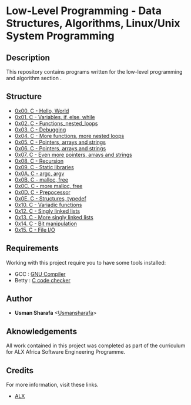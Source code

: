 # Low-Level Programming - Data Structures, Algorithms, Linux/Unix System Programming

## Description
This repository contains programs written for the low-level programming and
algorithm section .


## Structure


* [0x00. C - Hello, World](./0x00-hello_world)
* [0x01. C - Variables, if, else, while](./0x01-variables_if_else_while)
* [0x02. C - Functions_nested_loops](./0x02-functions_nested_loops)
* [0x03. C - Debugging](./0x03-debugging)
* [0x04. C - More functions, more nested loops](./0x04-more_functions_nested_loops)
* [0x05. C - Pointers, arrays and strings](./0x05-pointers_arrays_strings)
* [0x06. C - Pointers, arrays and strings](./0x06-pointers_arrays_strings)
* [0x07. C - Even more pointers, arrays and strings](./0x07-pointers_arrays_strings)
* [0x08. C - Recursion](./0x08-recursion)
* [0x09. C - Static libraries](./0x09-static_libraries)
* [0x0A. C - argc, argv](./0x0A-argc_argv)
* [0x0B. C - malloc, free](./0x0B-malloc_free)
* [0x0C. C - more malloc, free](./0x0C-more_malloc_free)
* [0x0D. C - Prepocessor](./0x0D-preprocessor)
* [0x0E. C - Structures, typedef](./0x0E-structures_typedef)
* [0x10. C - Variadic functions](./0x10-variadic_functions)
* [0x12. C - Singly linked lists](./0x12-singly_linked_lists)
* [0x13. C - More singly linked lists](./0x13-more_singly_linked_lists)
* [0x14. C - Bit manipulation](./0x14-bit_manipulation)
* [0x15. C - File I/O](./0x15-file_io)

## Requirements

Working with this project require you to have some tools installed: 
* GCC : [GNU Compiler](https://gcc.gnu.org/)
* Betty  : [C code checker](https://github.com/holbertonschool/Betty.git) 

## Author

* **Usman Sharafa** <[Usmansharafa](https://github.com/Usmansharafa)>

## Aknowledgements

All work contained in this project was completed as part of the curriculum for ALX Africa Software Engineering Programme. 

## Credits 
For more information, visit these links.

* [ALX ](https://www.alxafrica.com/)
